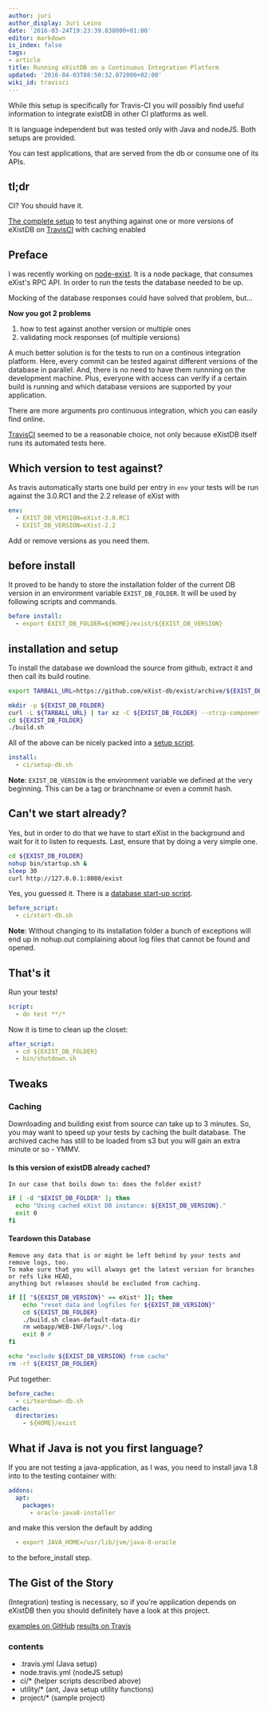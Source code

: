 ```yaml
---
author: juri
author_display: Juri Leino
date: '2016-03-24T19:23:39.838000+01:00'
editor: markdown
is_index: false
tags:
- article
title: Running eXistDB on a Continuous Integration Platform
updated: '2016-04-03T08:50:32.072000+02:00'
wiki_id: travisci
---
```


While this setup is specifically for Travis-CI you will possibly find useful information to integrate existDB in other CI platforms as well.

It is language independent but was tested only with Java and nodeJS. Both setups are provided.

You can test applications, that are served from the db or consume one of its APIs.

## tl;dr

CI? You should have it.

[The complete setup](http://github.com/line-o/travis-existdb) to test anything against one or more versions of eXistDB on [TravisCI](travis-ci.org) with caching enabled

## Preface 

I was recently working on [node-exist](https://github.com/line-o/node-exist.git). It is a node package, that consumes eXist's RPC API. In order to run the tests the database needed to be up. 

Mocking of the database responses could have solved that problem, but…

**Now you got 2 problems**

1. how to test against another version or multiple ones 
2. validating mock responses (of multiple versions)

A much better solution is for the tests to run on a continous integration platform.
Here, every commit can be tested against different versions of the database in parallel.
And, there is no need to have them runnning on the development machine.
Plus, everyone with access can verify if a certain build is running and which database versions are supported by your application.

There are more arguments pro continuous integration, which you can easily find online.

[TravisCI](https://travis-ci.org) seemed to be a reasonable choice, not only because eXistDB itself runs its automated tests here.

## Which version to test against?

As travis automatically starts one build per entry in `env` your tests will be run against the 3.0.RC1 and the 2.2 release of eXist with

```yaml
env:
  - EXIST_DB_VERSION=eXist-3.0.RC1
  - EXIST_DB_VERSION=eXist-2.2
```

Add or remove versions as you need them.

## before install

It proved to be handy to store the installation folder of the current DB version in an environment variable `EXIST_DB_FOLDER`. It will be used by following scripts and commands.

```yaml
before install:
  - export EXIST_DB_FOLDER=${HOME}/exist/${EXIST_DB_VERSION}
```


## installation and setup

To install the database we download the source from github, extract it and then call its build routine.

```sh
export TARBALL_URL=https://github.com/eXist-db/exist/archive/${EXIST_DB_VERSION}.tar.gz

mkdir -p ${EXIST_DB_FOLDER}
curl -L ${TARBALL_URL} | tar xz -C ${EXIST_DB_FOLDER} --strip-components=1
cd ${EXIST_DB_FOLDER}
./build.sh
```

All of the above can be nicely packed into a [setup script](ci/setup-db.sh).

```yaml
install:
  - ci/setup-db.sh
```

**Note**: `EXIST_DB_VERSION` is the environment variable we defined at the very beginning. This can be a tag or branchname or even a commit hash.

## Can't we start already?

Yes, but in order to do that we have to start eXist in the background and wait for it to listen to requests.
Last, ensure that by doing a very simple one.

```sh
cd ${EXIST_DB_FOLDER}
nohup bin/startup.sh &
sleep 30
curl http://127.0.0.1:8080/exist
```

Yes, you guessed it. There is a [database start-up script](ci/start-db.sh).

```yaml
before_script:
  - ci/start-db.sh
```

**Note**: Without changing to its installation folder a bunch of exceptions will end up in nohup.out complaining about log files that cannot be found and opened.

## That's it

Run your tests!

```yaml
script:
  - do test **/*
```

Now it is time to clean up the closet:

```yaml
after_script:
  - cd ${EXIST_DB_FOLDER}
  - bin/shutdown.sh
```

## Tweaks

### Caching

Downloading and building exist from source can take up to 3 minutes. So, you may want to speed up your tests by caching the built database. The archived cache has still to be loaded from s3 but you will gain an extra minute or so - YMMV.

#### Is this version of existDB already cached? 

    In our case that boils down to: does the folder exist?

```sh
if [ -d "$EXIST_DB_FOLDER" ]; then
  echo "Using cached eXist DB instance: ${EXIST_DB_VERSION}."
  exit 0
fi
```

#### Teardown this Database

    Remove any data that is or might be left behind by your tests and remove logs, too.
    To make sure that you will always get the latest version for branches or refs like HEAD,
    anything but releases should be excluded from caching. 

```sh
if [[ "${EXIST_DB_VERSION}" == eXist* ]]; then
    echo "reset data and logfiles for ${EXIST_DB_VERSION}"
    cd ${EXIST_DB_FOLDER}
    ./build.sh clean-default-data-dir
    rm webapp/WEB-INF/logs/*.log
    exit 0 # 
fi

echo "exclude ${EXIST_DB_VERSION} from cache"
rm -rf ${EXIST_DB_FOLDER}
```

Put together:

```yaml
before_cache:
  - ci/teardown-db.sh
cache:
  directories:
	- ${HOME}/exist
```

## What if Java is not you first language?

If you are not testing a java-application, as I was, you need to install java 1.8 into to the testing container with:

```yaml
addons:
  apt:
    packages:
      - oracle-java8-installer
```

and make this version the default by adding

```yaml
  - export JAVA_HOME=/usr/lib/jvm/java-8-oracle
```

to the before_install step.

## The Gist of the Story

(Integration) testing is necessary, so if you're application depends on eXistDB then you should definitely have a look at this project.

[examples on GitHub](http://github.com/line-o/travis-existdb)
[results on Travis](https://travis-ci.org/line-o/travis-existdb)

### contents

- .travis.yml (Java setup)
- node.travis.yml (nodeJS setup)
- ci/* (helper scripts described above)
- utility/* (ant, Java setup utility functions)
- project/* (sample project)
